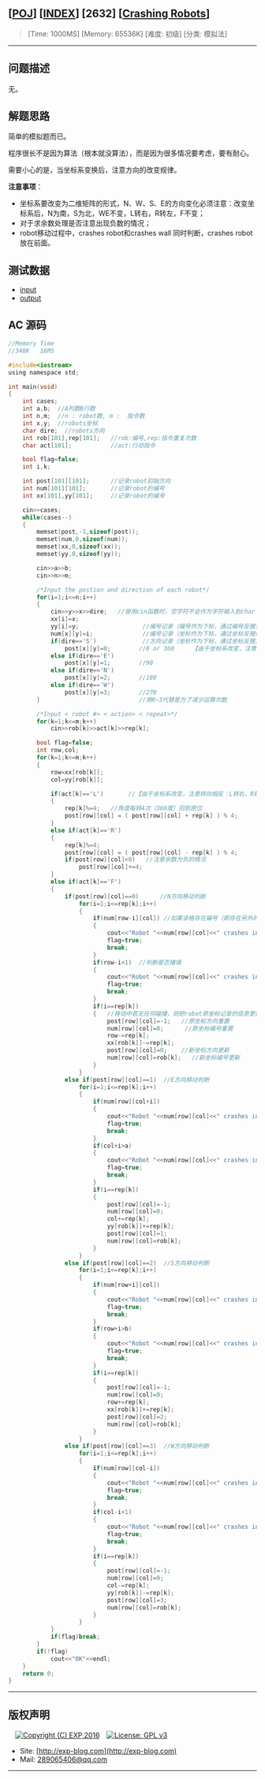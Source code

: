 ## [[POJ](http://poj.org/)] [[INDEX](https://github.com/lyy289065406/POJ-Solving-Reports)] [2632] [[Crashing Robots](http://poj.org/problem?id=2632)]

> [Time: 1000MS] [Memory: 65536K] [难度: 初级] [分类: 模拟法]

------

## 问题描述

无。


## 解题思路

简单的模拟题而已。

程序很长不是因为算法（根本就没算法），而是因为很多情况要考虑，要有耐心。

需要小心的是，当坐标系变换后，注意方向的改变规律。

**注意事项**：

- 坐标系要改变为二维矩阵的形式，N、W、S、E的方向变化必须注意：改变坐标系后，N为南，S为北，WE不变，L转右，R转左，F不变；
- 对于求余数处理是否注意出现负数的情况；
- robot移动过程中，crashes robot和crashes wall 同时判断，crashes robot 放在前面。


## 测试数据

- [input](/reports/POJ2632-Crashing%20Robots/testdata/input.dat)
- [output](/reports/POJ2632-Crashing%20Robots/testdata/output.dat)


## AC 源码


```c
//Memory Time 
//348K   16MS 

#include<iostream>
using namespace std;

int main(void)
{
	int cases;
	int a,b;  //A列数B行数
	int n,m;  //n : robot数, m :  指令数
	int x,y;  //robots坐标
	char dire;  //robots方向
	int rob[101],rep[101];   //rob:编号,rep:指令重复次数
	char act[101];           //act:行动指令

	bool flag=false;
	int i,k;

	int post[101][101];      //记录robot初始方向
	int num[101][101];       //记录robot的编号
	int xx[101],yy[101];     //记录robot的编号

	cin>>cases;
	while(cases--)
	{
		memset(post,-1,sizeof(post));
		memset(num,0,sizeof(num));
		memset(xx,0,sizeof(xx));
		memset(yy,0,sizeof(yy));

		cin>>a>>b;
		cin>>n>>m;

		/*Input the postion and direction of each robot*/
		for(i=1;i<=n;i++)
		{
			cin>>y>>x>>dire;   //使用cin函数时，空字符不会作为字符输入到char
			xx[i]=x;
			yy[i]=y;                  //编号记录（编号作为下标，通过编号反搜坐标）
			num[x][y]=i;              //编号记录（坐标作为下标，通过坐标反搜编号）
			if(dire=='S')             //方向记录（坐标作为下标，通过坐标反搜方向）
			    post[x][y]=0;        //0 or 360     【由于坐标系改变，注意上下颠倒，即N为南，S为北，但WE不变】
			else if(dire=='E')
				post[x][y]=1;        //90
			else if(dire=='N')
				post[x][y]=2;        //180
			else if(dire=='W')
				post[x][y]=3;        //270
		}                            //用0~3代替是为了减少运算次数

		/*Input < robot #> < action> < repeat>*/
		for(k=1;k<=m;k++)
			cin>>rob[k]>>act[k]>>rep[k];

		bool flag=false;
		int row,col;
		for(k=1;k<=m;k++)
		{
			row=xx[rob[k]];
			col=yy[rob[k]];

			if(act[k]=='L')       //【由于坐标系改变，注意转向相反：L转右，R转左】
			{
				rep[k]%=4;   //角度每转4次（360度）回到原位
				post[row][col] = ( post[row][col] + rep[k] ) % 4;
			}
			else if(act[k]=='R')
			{
				rep[k]%=4;
				post[row][col] = ( post[row][col] - rep[k] ) % 4;
				if(post[row][col]<0)   //注意余数为负的情况
					post[row][col]+=4;
			}
			else if(act[k]=='F')
			{
				if(post[row][col]==0)      //N方向移动判断
					for(i=1;i<=rep[k];i++)
					{
						if(num[row-i][col]) //如果该格存在编号（即存在另外的robot）
						{
							cout<<"Robot "<<num[row][col]<<" crashes into robot "<<num[row-i][col]<<endl;
							flag=true;
							break;
						}
						if(row-i<1)  //判断是否撞墙
						{
							cout<<"Robot "<<num[row][col]<<" crashes into the wall"<<endl;
							flag=true;
							break;
						}
						if(i==rep[k])
						{   //移动中若无任何碰撞，则把robot原坐标记录的信息更新到新坐标
							post[row][col]=-1;   //原坐标方向重置
							num[row][col]=0;      //原坐标编号重置
							row-=rep[k];
							xx[rob[k]]-=rep[k];
							post[row][col]=0;    //新坐标方向更新
							num[row][col]=rob[k];   //新坐标编号更新
						}
					}
				else if(post[row][col]==1)  //E方向移动判断
					for(i=1;i<=rep[k];i++)
					{
						if(num[row][col+i])
						{
							cout<<"Robot "<<num[row][col]<<" crashes into robot "<<num[row][col+i]<<endl;
							flag=true;
							break;
						}
						if(col+i>a)
						{
							cout<<"Robot "<<num[row][col]<<" crashes into the wall"<<endl;
							flag=true;
							break;
						}
						if(i==rep[k])
						{
							post[row][col]=-1;
							num[row][col]=0;
							col+=rep[k];
							yy[rob[k]]+=rep[k];
							post[row][col]=1;
							num[row][col]=rob[k];
						}
					}
				else if(post[row][col]==2)  //S方向移动判断
					for(i=1;i<=rep[k];i++)
					{
						if(num[row+i][col])
						{
							cout<<"Robot "<<num[row][col]<<" crashes into robot "<<num[row+i][col]<<endl;
							flag=true;
							break;
						}
						if(row+i>b)
						{
							cout<<"Robot "<<num[row][col]<<" crashes into the wall"<<endl;
							flag=true;
							break;
						}
						if(i==rep[k])
						{
							post[row][col]=-1;
							num[row][col]=0;
							row+=rep[k];
							xx[rob[k]]+=rep[k];
							post[row][col]=2;
							num[row][col]=rob[k];
						}
					}
				else if(post[row][col]==3)  //W方向移动判断
					for(i=1;i<=rep[k];i++)
					{
						if(num[row][col-i])
						{
							cout<<"Robot "<<num[row][col]<<" crashes into robot "<<num[row][col-i]<<endl;
							flag=true;
							break;
						}
						if(col-i<1)
						{
							cout<<"Robot "<<num[row][col]<<" crashes into the wall"<<endl;
							flag=true;
							break;
						}
						if(i==rep[k])
						{
							post[row][col]=-1;
							num[row][col]=0;
							col-=rep[k];
							yy[rob[k]]-=rep[k];
							post[row][col]=3;
							num[row][col]=rob[k];
						}
					}
			}
			if(flag)break;
		}
		if(!flag)
			cout<<"OK"<<endl;
	}
	return 0;
}
```

------

## 版权声明

　[![Copyright (C) EXP,2016](https://img.shields.io/badge/Copyright%20(C)-EXP%202016-blue.svg)](http://exp-blog.com)　[![License: GPL v3](https://img.shields.io/badge/License-GPL%20v3-blue.svg)](https://www.gnu.org/licenses/gpl-3.0)
  

- Site: [http://exp-blog.com](http://exp-blog.com) 
- Mail: <a href="mailto:289065406@qq.com?subject=[EXP's Github]%20Your%20Question%20（请写下您的疑问）&amp;body=What%20can%20I%20help%20you?%20（需要我提供什么帮助吗？）">289065406@qq.com</a>


------
